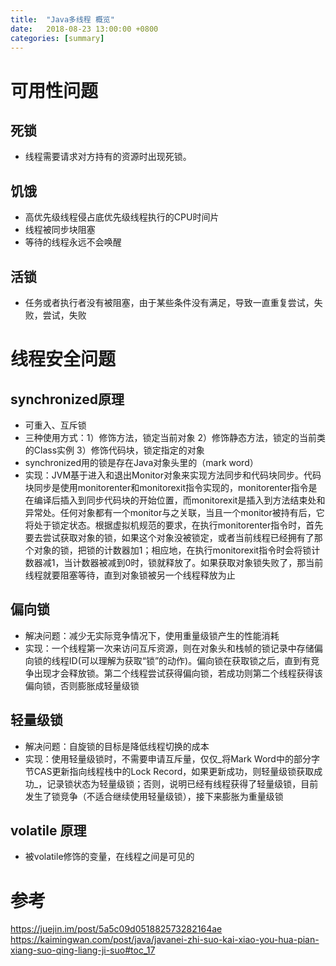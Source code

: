 ```yaml
---
title:  "Java多线程 概览"
date:   2018-08-23 13:00:00 +0800
categories: [summary]
---
```


# 可用性问题

## 死锁

* 线程需要请求对方持有的资源时出现死锁。

## 饥饿

* 高优先级线程侵占底优先级线程执行的CPU时间片
* 线程被同步块阻塞
* 等待的线程永远不会唤醒

## 活锁

* 任务或者执行者没有被阻塞，由于某些条件没有满足，导致一直重复尝试，失败，尝试，失败

<!--more-->

# 线程安全问题

## synchronized原理

* 可重入、互斥锁
* 三种使用方式：1）修饰方法，锁定当前对象 2）修饰静态方法，锁定的当前类的Class实例 3）修饰代码块，锁定指定的对象
* synchronized用的锁是存在Java对象头里的（mark word）
* 实现：JVM基于进入和退出Monitor对象来实现方法同步和代码块同步。代码块同步是使用monitorenter和monitorexit指令实现的，monitorenter指令是在编译后插入到同步代码块的开始位置，而monitorexit是插入到方法结束处和异常处。任何对象都有一个monitor与之关联，当且一个monitor被持有后，它将处于锁定状态。根据虚拟机规范的要求，在执行monitorenter指令时，首先要去尝试获取对象的锁，如果这个对象没被锁定，或者当前线程已经拥有了那个对象的锁，把锁的计数器加1；相应地，在执行monitorexit指令时会将锁计数器减1，当计数器被减到0时，锁就释放了。如果获取对象锁失败了，那当前线程就要阻塞等待，直到对象锁被另一个线程释放为止

## 偏向锁

* 解决问题：减少无实际竞争情况下，使用重量级锁产生的性能消耗
* 实现：一个线程第一次来访问互斥资源，则在对象头和栈帧的锁记录中存储偏向锁的线程ID(可以理解为获取“锁”的动作)。偏向锁在获取锁之后，直到有竞争出现才会释放锁。第二个线程尝试获得偏向锁，若成功则第二个线程获得该偏向锁，否则膨胀成轻量级锁

## 轻量级锁

* 解决问题：自旋锁的目标是降低线程切换的成本
* 实现：使用轻量级锁时，不需要申请互斥量，仅仅_将Mark Word中的部分字节CAS更新指向线程栈中的Lock Record，如果更新成功，则轻量级锁获取成功_，记录锁状态为轻量级锁；否则，说明已经有线程获得了轻量级锁，目前发生了锁竞争（不适合继续使用轻量级锁），接下来膨胀为重量级锁

## volatile 原理

* 被volatile修饰的变量，在线程之间是可见的

# 参考
https://juejin.im/post/5a5c09d051882573282164ae
https://kaimingwan.com/post/java/javanei-zhi-suo-kai-xiao-you-hua-pian-xiang-suo-qing-liang-ji-suo#toc_17